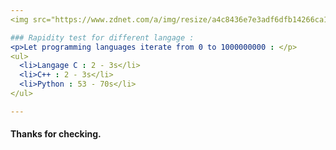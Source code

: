 ```yaml
---
<img src="https://www.zdnet.com/a/img/resize/a4c8436e7e3adf6dfb14266ca1aa83b8157ad0c2/2021/07/19/8a337c80-5ed6-43a1-98fb-b981d420890f/programming-languages-shutterstock-1680857539.jpg?auto=webp&fit=crop&height=675&width=1200" alt="photo langage" />

### Rapidity test for different langage :
<p>Let programming languages ​​iterate from 0 to 1000000000 : </p>
<ul>
  <li>Langage C : 2 - 3s</li>
  <li>C++ : 2 - 3s</li>
  <li>Python : 53 - 70s</li>
</ul>

---
```

#### Thanks for checking.

